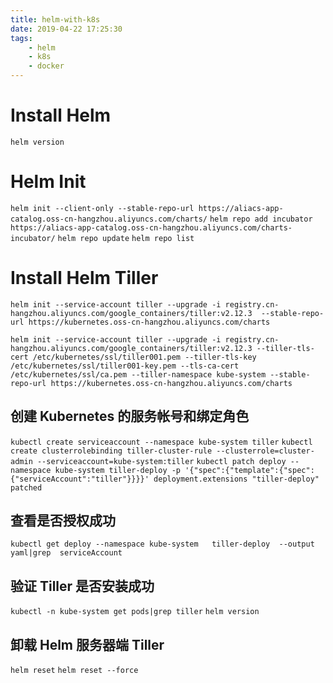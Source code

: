 ```yaml
---
title: helm-with-k8s
date: 2019-04-22 17:25:30
tags:
    - helm
    - k8s
    - docker
---
```


# Install Helm

`helm version`

# Helm Init

`helm init --client-only --stable-repo-url https://aliacs-app-catalog.oss-cn-hangzhou.aliyuncs.com/charts/`
`helm repo add incubator https://aliacs-app-catalog.oss-cn-hangzhou.aliyuncs.com/charts-incubator/`
`helm repo update`
`helm repo list`

# Install Helm Tiller

`helm init --service-account tiller --upgrade -i registry.cn-hangzhou.aliyuncs.com/google_containers/tiller:v2.12.3  --stable-repo-url https://kubernetes.oss-cn-hangzhou.aliyuncs.com/charts`

`helm init --service-account tiller --upgrade -i registry.cn-hangzhou.aliyuncs.com/google_containers/tiller:v2.12.3 --tiller-tls-cert /etc/kubernetes/ssl/tiller001.pem --tiller-tls-key /etc/kubernetes/ssl/tiller001-key.pem --tls-ca-cert /etc/kubernetes/ssl/ca.pem --tiller-namespace kube-system --stable-repo-url https://kubernetes.oss-cn-hangzhou.aliyuncs.com/charts`

## 创建 Kubernetes 的服务帐号和绑定角色

`kubectl create serviceaccount --namespace kube-system tiller`
`kubectl create clusterrolebinding tiller-cluster-rule --clusterrole=cluster-admin --serviceaccount=kube-system:tiller`
`kubectl patch deploy --namespace kube-system tiller-deploy -p '{"spec":{"template":{"spec":{"serviceAccount":"tiller"}}}}' deployment.extensions "tiller-deploy" patched`

## 查看是否授权成功
`kubectl get deploy --namespace kube-system   tiller-deploy  --output yaml|grep  serviceAccount`

## 验证 Tiller 是否安装成功

`kubectl -n kube-system get pods|grep tiller`
`helm version`

## 卸载 Helm 服务器端 Tiller

`helm reset`
`helm reset --force`